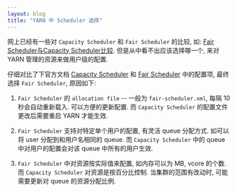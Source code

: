 ```yaml
---
layout: blog
title: "YARN 中 Scheduler 选择"
---
```


网上已经有一些对 `Capacity Scheduler` 和 `Fair Scheduler` 的比较, 如: [Fair Scheduler与Capacity Scheduler比较](http://www.programgo.com/article/39985011423/). 但是从中看不出应该选择哪一个, 来对 YARN 管理的资源来做用户级的配置.

仔细对比了下官方文档 [Capacity Scheduler](http://hadoop.apache.org/docs/r2.6.0/hadoop-yarn/hadoop-yarn-site/CapacityScheduler.html) 和 [Fair Scheduler](http://hadoop.apache.org/docs/r2.6.0/hadoop-yarn/hadoop-yarn-site/FairScheduler.html) 中的配置项, 最终选择 `Fair Scheduler`, 原因如下:

1. `Fair Scheduler` 的 `allocation file` -- 一般为 `fair-scheduler.xml`, 每隔 10 秒会自动重新载入. 可以方便的更新配置. 而 `Capacity Scheduler` 的配置文件更改后需要重启 YARN 才能生效.

1. `Fair Scheduler` 支持对特定单个用户的配置, 有灵活 queue 分配方式. 如可以将 user 分配到和用户名相同的 queue. 而 `Capacity Scheduler` 中的 queue 中对用户的配置会对该 queue 中所有的用户生效.

1. `Fair Scheduler` 中对资源按实际值来配置, 如内存可以为 MB, vcore 的个数. 而 `Capacity Scheduler` 对资源是按百分比控制. 当集群的范围有改动时, 可能需要更新对 queue 的资源分配比例.